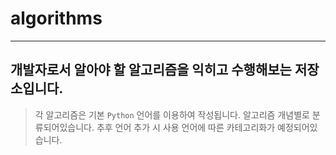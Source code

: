 # algorithms
---
## 개발자로서 알아야 할 알고리즘을 익히고 수행해보는 저장소입니다.

> 각 알고리즘은 기본 `Python` 언어를 이용하여 작성됩니다. 
> 알고리즘 개념별로 분류되어있습니다. 
> 추후 언어 추가 시 사용 언어에 따른 카테고리화가 예정되어있습니다.
>

